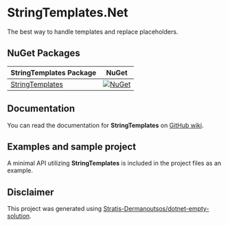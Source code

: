 # StringTemplates.Net

The best way to handle templates and replace placeholders.

## NuGet Packages

| StringTemplates Package                                         | NuGet                                                                                                                   |
|-----------------------------------------------------------------|-------------------------------------------------------------------------------------------------------------------------|
| [StringTemplates](https://www.nuget.org/packages/StringTemplates) | [![NuGet](http://img.shields.io/nuget/vpre/StringTemplates.svg?label=NuGet)](https://www.nuget.org/packages/StringTemplates/) |

## Documentation

You can read the documentation for **StringTemplates** on [GitHub wiki](https://github.com/string-templates/StringTemplates.Net/wiki).

## Examples and sample project

A minimal API utilizing **StringTemplates** is included in the project files as an example.

## Disclaimer

This project was generated using [Stratis-Dermanoutsos/dotnet-empty-solution](https://github.com/Stratis-Dermanoutsos/dotnet-empty-solution).
